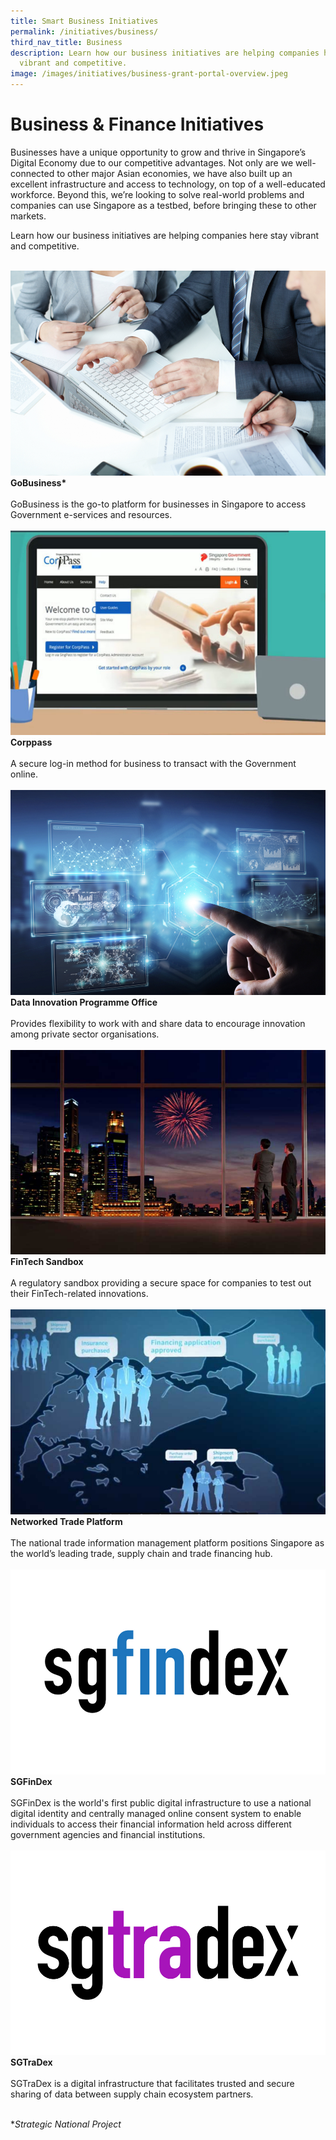 ```yaml
---
title: Smart Business Initiatives
permalink: /initiatives/business/
third_nav_title: Business
description: Learn how our business initiatives are helping companies here stay
  vibrant and competitive.
image: /images/initiatives/business-grant-portal-overview.jpeg
---
```

# Business & Finance Initiatives

Businesses have a unique opportunity to grow and thrive in Singapore’s Digital Economy due to our competitive advantages. Not only are we well-connected to other major Asian economies, we have also built up an excellent infrastructure and access to technology, on top of a well-educated workforce. Beyond this, we’re looking to solve real-world problems and companies can use Singapore as a testbed, before bringing these to other markets.

Learn how our business initiatives are helping companies here stay vibrant and competitive.

<br>
<div class="row">
<div class="col"> 
<a href="/initiatives/strategic-national-projects/gobusiness"><img src="/images/initiatives/business-grant-portal-overview.jpeg" alt="GoBusiness"></a><br>
		<div class="header"><b>GoBusiness*</b></div><br>
		<div class="para">GoBusiness is the go-to platform for businesses in Singapore to access Government e-services and resources.
</div>
<br>

</div>
	<div class="col"> 
<a href="/initiatives/business/corppass"><img src="/images/initiatives/overview-pages/corppass.png" alt="Croppass"></a><br>
    <div class="header"><b>Corppass</b></div><br>
    <div class="para">A secure log-in method for business to transact with the Government online. 
</div>
<br>

</div>
	<div class="col"> 
<a href="/initiatives/business/dipo"><img src="/images/initiatives/dipo2.jpeg" alt="Data Innovation Programme Office"></a><br>
     <div class="header"><b>Data Innovation Programme Office</b></div><br>
    <div class="para">Provides flexibility to work with and share data to encourage innovation among private sector organisations. 
</div>
<br></div></div>

<div class="row">
	<div class="col">
<a href="/initiatives/business/fintech"><img src="/images/initiatives/overview-pages/fintech-sandbox.png" alt="FinTech Sandbox"></a><br>
    <div class="header"><b>FinTech Sandbox</b></div><br>
    <div class="para">A regulatory sandbox providing a secure space for companies to test out their FinTech-related innovations.
</div>
<br>

</div>
<div class="col">
<a href="/initiatives/business/networked-trade-platform"><img src="/images/initiatives/overview-pages/networked-trade-platform.png" alt="Networked Trade Plarform"></a><br>
    <div class="header"><b>Networked Trade Platform</b></div><br>
    <div class="para">The national trade information management platform positions Singapore as the world’s leading trade, supply chain and trade financing hub.
</div>
<br>
</div>

<div class="col">
<a href="/initiatives/Business/sgfindex"><img src="/images/initiatives/SGFINDEX.jpg" alt="SGFinDex"></a><br>
    <div class="header"><b>SGFinDex</b></div><br>
    <div class="para">SGFinDex is the world's first public digital infrastructure to use a national digital identity and centrally managed online consent system to enable individuals to access their financial information held across different government agencies and financial institutions.
</div>
<br>
</div>

</div>

<div class="row">

<div class="col">
<a href="/initiatives/Business/sgtradex"><img src="/images/initiatives/SGTRADEX.jpg" alt="SGTraDex"></a><br>
    <div class="header"><b>SGTraDex</b></div><br>
    <div class="para">SGTraDex is a digital infrastructure that facilitates trusted and secure sharing of data between supply chain ecosystem partners.
</div>
<br>
</div>

<div class="col">
</div>

<div class="col">
</div>
	
</div>

**Strategic National Project*